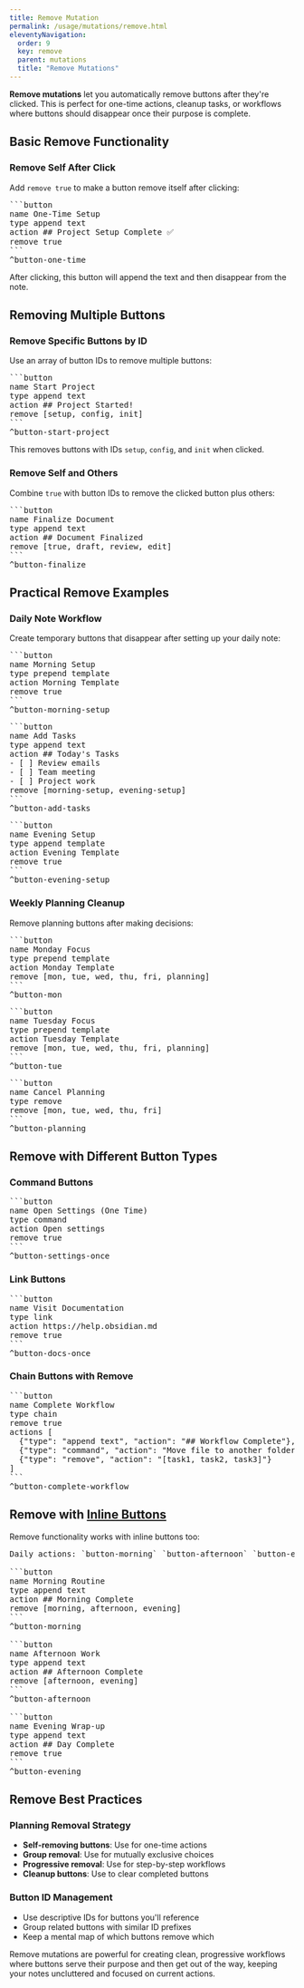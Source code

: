 ```yaml
---
title: Remove Mutation
permalink: /usage/mutations/remove.html
eleventyNavigation:
  order: 9
  key: remove
  parent: mutations
  title: "Remove Mutations"
---
```


**Remove mutations** let you automatically remove buttons after they're clicked. This is perfect for one-time actions, cleanup tasks, or workflows where buttons should disappear once their purpose is complete.

## Basic Remove Functionality

### Remove Self After Click
Add `remove true` to make a button remove itself after clicking:

<pre>
```button
name One-Time Setup
type append text
action ## Project Setup Complete ✅
remove true
```
^button-one-time
</pre>

After clicking, this button will append the text and then disappear from the note.

## Removing Multiple Buttons

### Remove Specific Buttons by ID
Use an array of button IDs to remove multiple buttons:

<pre>
```button
name Start Project
type append text
action ## Project Started!
remove [setup, config, init]
```
^button-start-project
</pre>

This removes buttons with IDs `setup`, `config`, and `init` when clicked.

### Remove Self and Others
Combine `true` with button IDs to remove the clicked button plus others:

<pre>
```button
name Finalize Document
type append text
action ## Document Finalized
remove [true, draft, review, edit]
```
^button-finalize
</pre>

## Practical Remove Examples

### Daily Note Workflow
Create temporary buttons that disappear after setting up your daily note:

<pre>
```button
name Morning Setup
type prepend template
action Morning Template
remove true
```
^button-morning-setup
</pre>

<pre>
```button
name Add Tasks
type append text
action ## Today's Tasks
- [ ] Review emails
- [ ] Team meeting
- [ ] Project work
remove [morning-setup, evening-setup]
```
^button-add-tasks
</pre>

<pre>
```button
name Evening Setup
type append template
action Evening Template
remove true
```
^button-evening-setup
</pre>

### Weekly Planning Cleanup
Remove planning buttons after making decisions:

<pre>
```button
name Monday Focus
type prepend template
action Monday Template
remove [mon, tue, wed, thu, fri, planning]
```
^button-mon
</pre>

<pre>
```button
name Tuesday Focus
type prepend template
action Tuesday Template
remove [mon, tue, wed, thu, fri, planning]
```
^button-tue
</pre>

<pre>
```button
name Cancel Planning
type remove
remove [mon, tue, wed, thu, fri]
```
^button-planning
</pre>

## Remove with Different Button Types

### Command Buttons
<pre>
```button
name Open Settings (One Time)
type command
action Open settings
remove true
```
^button-settings-once
</pre>

### Link Buttons
<pre>
```button
name Visit Documentation
type link
action https://help.obsidian.md
remove true
```
^button-docs-once
</pre>

### Chain Buttons with Remove
<pre>
```button
name Complete Workflow
type chain
remove true
actions [
  {"type": "append text", "action": "## Workflow Complete"},
  {"type": "command", "action": "Move file to another folder"},
  {"type": "remove", "action": "[task1, task2, task3]"}
]
```
^button-complete-workflow
</pre>

## Remove with [Inline Buttons](/usage/inline)

Remove functionality works with inline buttons too:

<pre>
Daily actions: `button-morning` `button-afternoon` `button-evening`

```button
name Morning Routine
type append text
action ## Morning Complete
remove [morning, afternoon, evening]
```
^button-morning

```button
name Afternoon Work
type append text  
action ## Afternoon Complete
remove [afternoon, evening]
```
^button-afternoon

```button
name Evening Wrap-up
type append text
action ## Day Complete
remove true
```
^button-evening
</pre>

## Remove Best Practices

### Planning Removal Strategy
- **Self-removing buttons**: Use for one-time actions
- **Group removal**: Use for mutually exclusive choices
- **Progressive removal**: Use for step-by-step workflows
- **Cleanup buttons**: Use to clear completed buttons

### Button ID Management
- Use descriptive IDs for buttons you'll reference
- Group related buttons with similar ID prefixes
- Keep a mental map of which buttons remove which

Remove mutations are powerful for creating clean, progressive workflows where buttons serve their purpose and then get out of the way, keeping your notes uncluttered and focused on current actions.
